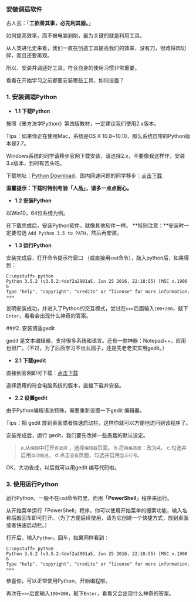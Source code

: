 ### 安装调适软件

古人云：「**工欲善其事，必先利其器。**」

如何提高效率，而不被电脑剥削，最为关键的就是利用工具。

从人类进化史来看，我们一直在创造工具提高我们的效率，没有刀，很难将肉切碎，而且还要美观。

所以，安装并调适好工具，符合自身的使用习惯非常重要。

看看在开始学习之前都要安装哪些工具，如何设置？

### **1. 安装调适Python**

- **1.1 下载Python**

按照《笨方法学Python》第四版教材，一定建议我们使用2.x版本。

Tips：如果你正在使用Mac，系统是OS X 10.8~10.10，那么系统自带的Python版本是2.7。

Windows系统的同学请移步官网下载安装，请选择2.x，不要像我这样作，安装3.x版本，到时有苦头吃。

下载地址：[Python Download](https://www.python.org/downloads/)，国内网速问题的同学移步：[点击下载](https://pan.baidu.com/s/1boNo6Lp).

**温馨提示：下载时特别考验「人品」，请多一点点耐心。**
  
- **1.2 安装Python**

以Win10，64位系统为例。

在下载完成后，安装Python软件，就像其他软件一样。
**特别注意：**安装时一定要勾选 `Add Python 3.5 to PATH`，然后再安装。

- **1.3 运行Python**

安装完成后，打开命令提示符窗口 （或直接用`cmd`命令），敲入python后，如果得到：
```
C:\mystuff> python
Python 3.5.2 (v3.5.2:4def2a2901a5, Jun 25 2016, 22:18:55) [MSC v.1900 6
Type "help", "copyright", "credits" or "license" for more information.
>>>
```
说明安装成功，并进入了Python的交互模式，尝试在`>>>`后面输入`100+200`，敲下`Enter`，看看会出现什么神奇的答案。

###2. 安装调适gedit

gedit 是文本编辑器，支持很多系统和语言。还有一款神器：Notepad++，应用也很广。（不过，为了后面学习不出幺鹅子，还是先老老实实用gedit。）

- **2.1 下载gedit**

直接到官网即可下载：[点击下载](https://gedit.en.softonic.com/)

选择适用的符合电脑系统的版本，直接下载并安装。

-  **2.2 设置gedit**

由于Python编程语法特殊，需要重新设置一下gedit 编辑器。

Tips：把  gedit 放到桌面或者快速启动栏，这样你就可以方便地访问到该程序了。

安装完成后，运行 gedit，我们要先改掉一些愚蠢的默认设定。

>a.从`编辑`中打开`首选项`  ，选择`编辑器`页面。
> b.将`跳格宽度`：改为4。
> c.勾选并启用`自动缩进`。
> d.点击`查看`页面，勾选并启用`显示行号`。

OK，大功告成，以后就可以用gedit 编写代码啦。

### 3. 使用运行Python
运行Python，一般不在`cmd`命令符里，而用「**PowerShell**」程序来运行。

从开始菜单运行「PowerShell」程序。你可以使用开始菜单的搜索功能，输入名称后敲回车即可打开。（为了方便后续使用，请为它创建一个快捷方式，放到桌面或者快速启动栏。）

打开后，输入`Python`，回车，如果同样看到：

```
C:\mystuff> python
Python 3.5.2 (v3.5.2:4def2a2901a5, Jun 25 2016, 22:18:55) [MSC v.1900 6
Type "help", "copyright", "credits" or "license" for more information.
>>>
```
恭喜你，可以正常使用Python，开始编程啦。

再次在`>>>`后面输入`100+200`，敲下`Enter`，看看又会出现什么神奇的答案。
